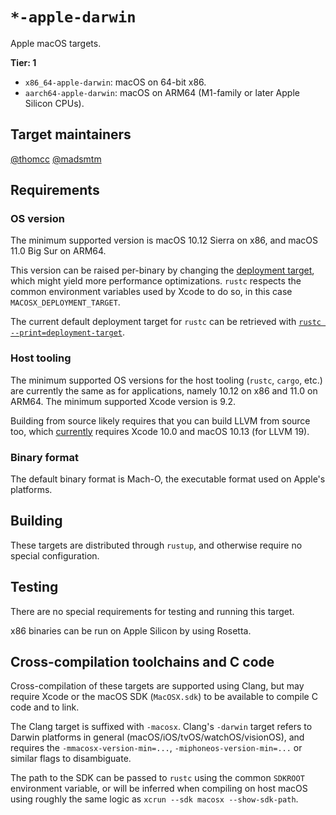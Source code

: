 # `*-apple-darwin`

Apple macOS targets.

**Tier: 1**

- `x86_64-apple-darwin`: macOS on 64-bit x86.
- `aarch64-apple-darwin`: macOS on ARM64 (M1-family or later Apple Silicon CPUs).

## Target maintainers

[@thomcc](https://github.com/thomcc)
[@madsmtm](https://github.com/madsmtm)

## Requirements

### OS version

The minimum supported version is macOS 10.12 Sierra on x86, and macOS 11.0 Big
Sur on ARM64.

This version can be raised per-binary by changing the [deployment target],
which might yield more performance optimizations. `rustc` respects the common
environment variables used by Xcode to do so, in this case
`MACOSX_DEPLOYMENT_TARGET`.

The current default deployment target for `rustc` can be retrieved with
[`rustc --print=deployment-target`][rustc-print].

[deployment target]: https://developer.apple.com/library/archive/documentation/DeveloperTools/Conceptual/cross_development/Configuring/configuring.html
[rustc-print]: ../command-line-arguments.md#option-print

### Host tooling

The minimum supported OS versions for the host tooling (`rustc`, `cargo`,
etc.) are currently the same as for applications, namely 10.12 on x86 and 11.0
on ARM64.
The minimum supported Xcode version is 9.2.

Building from source likely requires that you can build LLVM from source too,
which [currently][llvm-os] requires Xcode 10.0 and macOS 10.13 (for LLVM 19).

[llvm-os]: https://releases.llvm.org/19.1.0/docs/GettingStarted.html#host-c-toolchain-both-compiler-and-standard-library

### Binary format

The default binary format is Mach-O, the executable format used on Apple's
platforms.

## Building

These targets are distributed through `rustup`, and otherwise require no
special configuration.

## Testing

There are no special requirements for testing and running this target.

x86 binaries can be run on Apple Silicon by using Rosetta.

## Cross-compilation toolchains and C code

Cross-compilation of these targets are supported using Clang, but may require
Xcode or the macOS SDK (`MacOSX.sdk`) to be available to compile C code and
to link.

The Clang target is suffixed with `-macosx`. Clang's `-darwin` target refers
to Darwin platforms in general (macOS/iOS/tvOS/watchOS/visionOS), and requires
the `-mmacosx-version-min=...`, `-miphoneos-version-min=...` or similar flags
to disambiguate.

The path to the SDK can be passed to `rustc` using the common `SDKROOT`
environment variable, or will be inferred when compiling on host macOS using
roughly the same logic as `xcrun --sdk macosx --show-sdk-path`.
